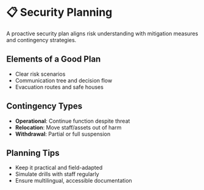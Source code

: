 # 📋 Security Planning

A proactive security plan aligns risk understanding with mitigation measures and contingency strategies.

## Elements of a Good Plan
- Clear risk scenarios
- Communication tree and decision flow
- Evacuation routes and safe houses

## Contingency Types
- **Operational**: Continue function despite threat
- **Relocation**: Move staff/assets out of harm
- **Withdrawal**: Partial or full suspension

## Planning Tips
- Keep it practical and field-adapted
- Simulate drills with staff regularly
- Ensure multilingual, accessible documentation
